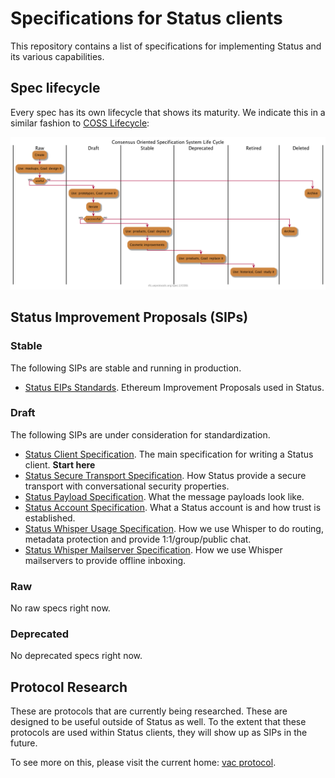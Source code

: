# Specifications for Status clients

This repository contains a list of specifications for implementing Status and
its various capabilities.

## Spec lifecycle

Every spec has its own lifecycle that shows its maturity. We indicate this in a similar fashion to [COSS Lifecycle](https://rfc.unprotocols.org/spec:2/COSS/):

![](assets/lifecycle.png)

## Status Improvement Proposals (SIPs)

### Stable

The following SIPs are stable and running in production.

- [Status EIPs Standards](status-EIPs.md). Ethereum Improvement Proposals used in Status.

### Draft

The following SIPs are under consideration for standardization.

- [Status Client Specification](status-client-spec.md). The main specification for writing a Status client. **Start here**
- [Status Secure Transport Specification](status-secure-transport-spec.md). How Status provide a secure transport with conversational security properties.
- [Status Payload Specification](status-payloads-spec.md). What the message payloads look like.
- [Status Account Specification](status-account-spec.md). What a Status account is and how trust is established.
- [Status Whisper Usage Specification](status-whisper-usage-spec.md). How we use Whisper to do routing, metadata protection and provide 1:1/group/public chat.
- [Status Whisper Mailserver Specification](status-whisper-mailserver-spec.md). How we use Whisper mailservers to provide offline inboxing.

### Raw

No raw specs right now.

### Deprecated

No deprecated specs right now.

## Protocol Research

These are protocols that are currently being researched. These are designed to
be useful outside of Status as well. To the extent that these protocols are used
within Status clients, they will show up as SIPs in the future.

To see more on this, please visit the current home: [vac
protocol](https://specs.vac.dev).
